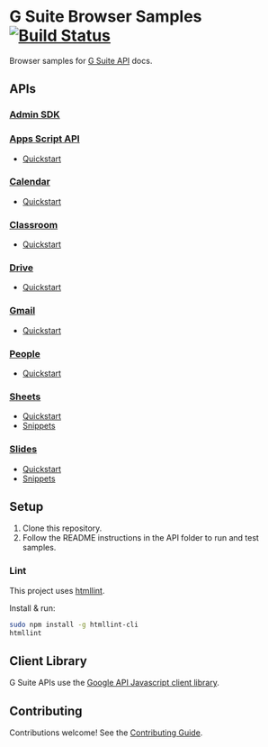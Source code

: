 # G Suite Browser Samples [![Build Status](https://travis-ci.org/gsuitedevs/browser-samples.svg?branch=master)](https://travis-ci.org/gsuitedevs/browser-samples)

Browser samples for [G Suite API](https://developers.google.com/gsuite/) docs.

## APIs

### [Admin SDK](https://developers.google.com/admin-sdk/)

### [Apps Script API](https://developers.google.com/apps-script/api)

- [Quickstart](apps-script/quickstart)

### [Calendar](https://developers.google.com/calendar)

- [Quickstart](calendar/quickstart)

### [Classroom](https://developers.google.com/classroom)

- [Quickstart](classroom/quickstart)

### [Drive](https://developers.google.com/drive/v3)

- [Quickstart](drive/quickstart)

### [Gmail](https://developers.google.com/gmail/api/)

- [Quickstart](gmail/quickstart)

### [People](https://developers.google.com/people/)

- [Quickstart](people/quickstart)

### [Sheets](https://developers.google.com/sheets/api/)

- [Quickstart](sheets/quickstart)
- [Snippets](sheets/snippets)

### [Slides](https://developers.google.com/slides/)

- [Quickstart](slides/quickstart)
- [Snippets](slides/snippets)

## Setup

1. Clone this repository.
1. Follow the README instructions in the API folder to run and test samples.

### Lint

This project uses [htmllint](https://github.com/htmllint/htmllint).

Install & run:

```sh
sudo npm install -g htmllint-cli
htmllint
```

## Client Library

G Suite APIs use the [Google API Javascript client library](https://github.com/google/google-api-javascript-client).

## Contributing

Contributions welcome! See the [Contributing Guide](CONTRIBUTING.md).
